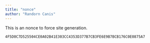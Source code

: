 ```yaml
---
title: "nonce"
author: "Randorn Canis"
---
```


This is an nonce to force site generation.

```
4F5D0C7D525504CE0A02B41E303CC4353D377B7CB3FE6E9B7BCB176C0E0875A7
```
